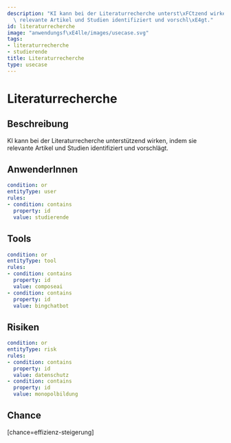 ```yaml
---
description: "KI kann bei der Literaturrecherche unterst\xFCtzend wirken, indem sie\
  \ relevante Artikel und Studien identifiziert und vorschl\xE4gt."
id: literaturrecherche
image: "anwendungsf\xE4lle/images/usecase.svg"
tags:
- literaturrecherche
- studierende
title: Literaturrecherche
type: usecase
---
```



# Literaturrecherche

## Beschreibung

KI kann bei der Literaturrecherche unterstützend wirken, indem sie relevante Artikel und Studien identifiziert und vorschlägt.

## AnwenderInnen

```yaml
condition: or
entityType: user
rules:
- condition: contains
  property: id
  value: studierende
```



## Tools

```yaml
condition: or
entityType: tool
rules:
- condition: contains
  property: id
  value: composeai
- condition: contains
  property: id
  value: bingchatbot
```



## Risiken

```yaml
condition: or
entityType: risk
rules:
- condition: contains
  property: id
  value: datenschutz
- condition: contains
  property: id
  value: monopolbildung
```



## Chance

[chance=effizienz-steigerung]
